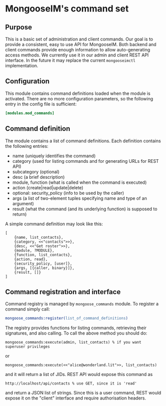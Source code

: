 # MongooseIM's command set

## Purpose

This is a basic set of administration and client commands.
Our goal is to provide a consistent, easy to use API for MongooseIM.
Both backend and client commands provide enough information to allow auto-generating access methods.
We currently use it in our admin and client REST API interface.
In the future it may replace the current `mongooseimctl` implementation.


## Configuration

This module contains command definitions loaded when the module is activated.
There are no more configuration parameters, so the following entry in the config file is sufficient:

```toml
[modules.mod_commands]
```

## Command definition

The module contains a list of command definitions.
Each definition contains the following entries:

* name (uniquely identifies the command)
* category (used for listing commands and for generating URLs for REST API)
* subcategory (optional)
* desc (a brief description)
* module, function (what is called when the command is executed)
* action (create|read|update|delete)
* optional: security_policy (info to be used by the caller)
* args (a list of two-element tuples specifying name and type of an argument)
* result (what the command (and its underlying function) is supposed to return)

A simple command definition may look like this:

```
[
    {name, list_contacts},
    {category, <<"contacts">>},
    {desc, <<"Get roster">>},
    {module, ?MODULE},
    {function, list_contacts},
    {action, read},
    {security_policy, [user]},
    {args, [{caller, binary}]},
    {result, []}
]
```

## Command registration and interface

Command registry is managed by `mongoose_commands` module.
To register a command simply call:

```erlang
mongoose_commands:register(list_of_command_definitions)
```

The registry provides functions for listing commands, retrieving their signatures,
and also calling. To call the above method you should do:
```
mongoose_commands:execute(admin, list_contacts) % if you want superuser privileges
```
or
```
mongoose_commands:execute(<<"alice@wonderland.lit">>, list_contacts)
```

and it will return a list of JIDs. REST API would expose this command as
```
http://localhost/api/contacts % use GET, since it is 'read'
```
and return a JSON list of strings. Since this is a user command, REST would expose it on the "client"
interface and require authorisation headers.


